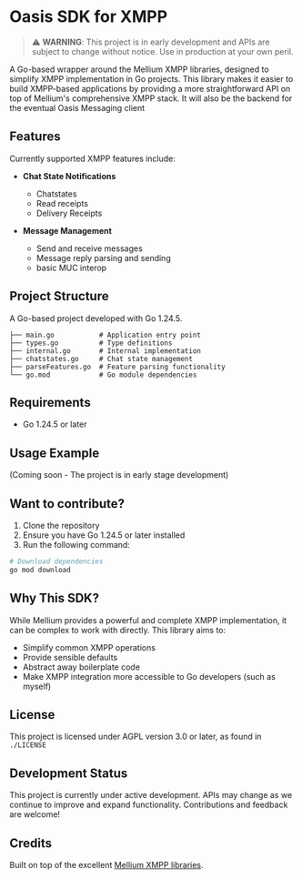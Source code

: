 # Oasis SDK for XMPP

> ⚠️ **WARNING**: This project is in early development and APIs are subject
> to change without notice. Use in production at your own peril.

A Go-based wrapper around the Mellium XMPP libraries, designed to simplify 
XMPP implementation in Go projects. This library makes it easier to build 
XMPP-based applications by providing a more straightforward API on top of 
Mellium's comprehensive XMPP stack. It will also be the backend for the 
eventual Oasis Messaging client

## Features

Currently supported XMPP features include:

- **Chat State Notifications**
    - Chatstates
    - Read receipts
    - Delivery Receipts

- **Message Management**
    - Send and receive messages
    - Message reply parsing and sending
    - basic MUC interop

## Project Structure

A Go-based project developed with Go 1.24.5.

```
├── main.go           # Application entry point
├── types.go          # Type definitions
├── internal.go       # Internal implementation
├── chatstates.go     # Chat state management
├── parseFeatures.go  # Feature parsing functionality
└── go.mod            # Go module dependencies
```
## Requirements

- Go 1.24.5 or later

## Usage Example

(Coming soon - The project is in early stage development)

## Want to contribute?

1. Clone the repository
2. Ensure you have Go 1.24.5 or later installed
3. Run the following command:
```bash
# Download dependencies
go mod download
```
## Why This SDK?

While Mellium provides a powerful and complete XMPP implementation, it can be complex to work with directly. This library aims to:

- Simplify common XMPP operations
- Provide sensible defaults
- Abstract away boilerplate code
- Make XMPP integration more accessible to Go developers (such as myself)

## License

This project is licensed under AGPL version 3.0 or later, as found in `./LICENSE`

## Development Status

This project is currently under active development. APIs may change as we continue to improve and expand functionality. Contributions and feedback are welcome!

## Credits

Built on top of the excellent [Mellium XMPP libraries](https://mellium.im/).
